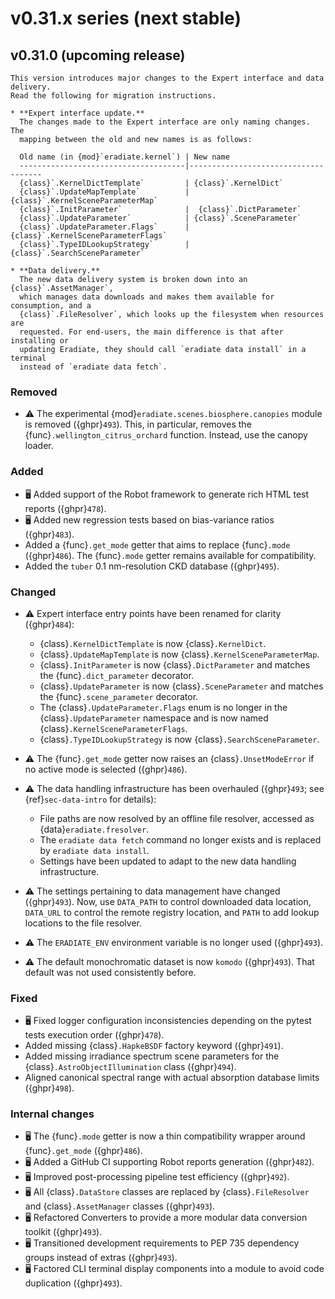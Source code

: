 # v0.31.x series (next stable)

## v0.31.0 (upcoming release)

```{warning}
This version introduces major changes to the Expert interface and data delivery.
Read the following for migration instructions.

* **Expert interface update.**
  The changes made to the Expert interface are only naming changes. The
  mapping between the old and new names is as follows:

  Old name (in {mod}`eradiate.kernel`) | New name
  -------------------------------------|-------------------------------------
  {class}`.KernelDictTemplate`         | {class}`.KernelDict`
  {class}`.UpdateMapTemplate`          | {class}`.KernelSceneParameterMap`
  {class}`.InitParameter`              |  {class}`.DictParameter`
  {class}`.UpdateParameter`            | {class}`.SceneParameter`
  {class}`.UpdateParameter.Flags`      | {class}`.KernelSceneParameterFlags`
  {class}`.TypeIDLookupStrategy`       | {class}`.SearchSceneParameter`

* **Data delivery.**
  The new data delivery system is broken down into an {class}`.AssetManager`,
  which manages data downloads and makes them available for consumption, and a
  {class}`.FileResolver`, which looks up the filesystem when resources are
  requested. For end-users, the main difference is that after installing or
  updating Eradiate, they should call `eradiate data install` in a terminal
  instead of `eradiate data fetch`.
```

### Removed

* ⚠️ The experimental {mod}`eradiate.scenes.biosphere.canopies` module is
  removed ({ghpr}`493`). This, in particular, removes the
  {func}`.wellington_citrus_orchard` function. Instead, use the canopy loader.

### Added

* 🖥️ Added support of the Robot framework to generate rich HTML test reports
  ({ghpr}`478`).
* 🖥️ Added new regression tests based on bias-variance ratios ({ghpr}`483`).
* Added a {func}`.get_mode` getter that aims to replace {func}`.mode`
  ({ghpr}`486`). The {func}`.mode` getter remains available for compatibility.
* Added the `tuber` 0.1 nm-resolution CKD database ({ghpr}`495`).

### Changed

* ⚠️ Expert interface entry points have been renamed for clarity ({ghpr}`484`):
    * {class}`.KernelDictTemplate` is now {class}`.KernelDict`.
    * {class}`.UpdateMapTemplate` is now {class}`.KernelSceneParameterMap`.
    * {class}`.InitParameter` is now {class}`.DictParameter` and matches the
      {func}`.dict_parameter` decorator.
    * {class}`.UpdateParameter` is now {class}`.SceneParameter` and matches the
      {func}`.scene_parameter` decorator.
    * The {class}`.UpdateParameter.Flags` enum is no longer in the
      {class}`.UpdateParameter` namespace and is now named
      {class}`.KernelSceneParameterFlags`.
    * {class}`.TypeIDLookupStrategy` is now {class}`.SearchSceneParameter`.

* ⚠️ The {func}`.get_mode` getter now raises an {class}`.UnsetModeError` if no
  active mode is selected ({ghpr}`486`).
* ⚠️ The data handling infrastructure has been overhauled ({ghpr}`493`; see
  {ref}`sec-data-intro` for details):

  * File paths are now resolved by an offline file resolver, accessed as
    {data}`eradiate.fresolver`.
  * The `eradiate data fetch` command no longer exists and is replaced by
    `eradiate data install`.
  * Settings have been updated to adapt to the new data handling infrastructure.

* ⚠️ The settings pertaining to data management have changed ({ghpr}`493`).
  Now, use `DATA_PATH` to control downloaded data location, `DATA_URL` to
  control the remote registry location, and `PATH` to add lookup locations to
  the file resolver.
* ⚠️ The `ERADIATE_ENV` environment variable is no longer used ({ghpr}`493`).
* ⚠️ The default monochromatic dataset is now `komodo` ({ghpr}`493`). That
  default was not used consistently before.

### Fixed

* 🖥️ Fixed logger configuration inconsistencies depending on the pytest tests
  execution order ({ghpr}`478`).
* Added missing {class}`.HapkeBSDF` factory keyword ({ghpr}`491`).
* Added missing irradiance spectrum scene parameters for the
  {class}`.AstroObjectIllumination` class ({ghpr}`494`).
* Aligned canonical spectral range with actual absorption database limits
  ({ghpr}`498`).

### Internal changes

* 🖥️ The {func}`.mode` getter is now a thin compatibility wrapper around
  {func}`.get_mode` ({ghpr}`486`).
* 🖥️ Added a GitHub CI supporting Robot reports generation ({ghpr}`482`).
* 🖥️ Improved post-processing pipeline test efficiency ({ghpr}`492`).
* 🖥️ All {class}`.DataStore` classes are replaced by {class}`.FileResolver`
  and {class}`.AssetManager` classes ({ghpr}`493`).
* 🖥️ Refactored Converters to provide a more modular data conversion toolkit
  ({ghpr}`493`).
* 🖥️ Transitioned development requirements to PEP 735 dependency groups instead
  of extras ({ghpr}`493`).
* 🖥️ Factored CLI terminal display components into a module to avoid code
  duplication ({ghpr}`493`).
